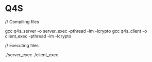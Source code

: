 # Q4S

// Compiling files

gcc q4s_server -o server_exec -pthread -lm -lcrypto
gcc q4s_client -o client_exec -pthread -lm -lcrypto


// Executing files

./server_exec
./client_exec

